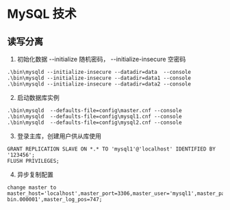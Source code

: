 # MySQL 技术

## 读写分离


1. 初始化数据 --initialize 随机密码， --initialize-insecure 空密码
```
.\bin\mysqld --initialize-insecure --datadir=data  --console
.\bin\mysqld --initialize-insecure --datadir=data1 --console
.\bin\mysqld --initialize-insecure --datadir=data2 --console
```
2. 启动数据库实例

```
.\bin\mysqld  --defaults-file=config\master.cnf --console
.\bin\mysqld  --defaults-file=config\mysql1.cnf --console
.\bin\mysqld  --defaults-file=config\mysql2.cnf --console
```

3. 登录主库，创建用户供从库使用

```
GRANT REPLICATION SLAVE ON *.* TO 'mysql1'@'localhost' IDENTIFIED BY '123456';
FLUSH PRIVILEGES;
```

4. 异步复制配置

```
change master to master_host='localhost',master_port=3306,master_user='mysql1',master_password='123456',master_log_file='mysql-bin.000001',master_log_pos=747;
```